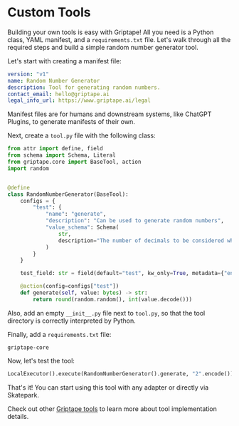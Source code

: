 # Custom Tools

Building your own tools is easy with Griptape! All you need is a Python class, YAML manifest, and a `requirements.txt` file. Let's walk through all the required steps and build a simple random number generator tool.

Let's start with creating a manifest file:

```yaml
version: "v1"
name: Random Number Generator
description: Tool for generating random numbers.
contact_email: hello@griptape.ai
legal_info_url: https://www.griptape.ai/legal
```

Manifest files are for humans and downstream systems, like ChatGPT Plugins, to generate manifests of their own.

Next, create a `tool.py` file with the following class:

```python
from attr import define, field
from schema import Schema, Literal
from griptape.core import BaseTool, action
import random


@define
class RandomNumberGenerator(BaseTool):
    configs = {
        "test": {
            "name": "generate",
            "description": "Can be used to generate random numbers",
            "value_schema": Schema(
                str,
                description="The number of decimals to be considered while rounding"
            )
        }
    }

    test_field: str = field(default="test", kw_only=True, metadata={"env": "TEST_FIELD"})

    @action(config=configs["test"])
    def generate(self, value: bytes) -> str:
        return round(random.random(), int(value.decode()))

```

Also, add an empty `__init__.py` file next to `tool.py`, so that the tool directory is correctly interpreted by Python.

Finally, add a `requirements.txt` file:

```
griptape-core
```

Now, let's test the tool:

```python
LocalExecutor().execute(RandomNumberGenerator().generate, "2".encode())
```

That's it! You can start using this tool with any adapter or directly via Skatepark.

Check out other [Griptape tools](https://github.com/griptape-ai/griptape-tools/tree/main/griptape/tools) to learn more about tool implementation details.